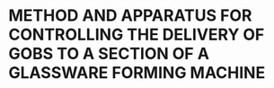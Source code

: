 # METHOD AND APPARATUS FOR CONTROLLING THE DELIVERY OF GOBS TO A SECTION OF A GLASSWARE FORMING MACHINE